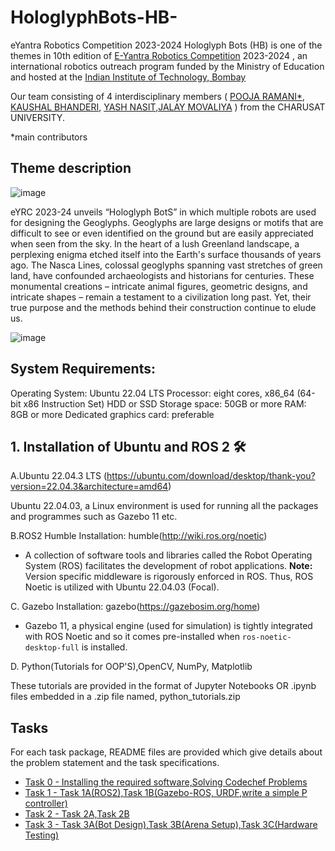 # HologlyphBots-HB-
eYantra Robotics Competition 2023-2024
Hologlyph Bots (HB) is one of the themes in 10th edition of [E-Yantra Robotics Competition](https://portal.e-yantra.org/) 2023-2024 , an international robotics outreach program funded by the Ministry of Education and hosted at the [Indian Institute of Technology, Bombay](https://www.iitbombay.org/)
 
Our team consisting of  4 interdisciplinary members ( [POOJA RAMANI*](https://www.linkedin.com/in/pooja-ramani-73b603255/), [KAUSHAL BHANDERI](https://www.linkedin.com/in/kaushal-bhanderi/), [YASH NASIT](https://www.linkedin.com/in/yash-nasit-223a71250?utm_source=share&utm_campaign=share_via&utm_content=profile&utm_medium=android_app),[JALAY MOVALIYA](https://www.linkedin.com/in/jalaymovaliya/) ) from the CHARUSAT UNIVERSITY. 

*main contributors

## Theme description

![image](https://github.com/pooja8748/HologlyphBots-HB-/assets/130728514/77e3a6da-8108-4ca5-bd9d-7a9e45eb79e9)


eYRC 2023-24 unveils “Hologlyph BotS” in which multiple robots are used for designing the Geoglyphs. 
Geoglyphs are large designs or motifs that are difficult to see or even identified on the ground but are easily appreciated when seen from the sky.
In the heart of a lush Greenland landscape, a perplexing enigma etched itself into the Earth's surface thousands of years ago. The Nasca Lines, colossal geoglyphs spanning vast stretches of green land, have confounded archaeologists and historians for centuries. These monumental creations – intricate animal figures, geometric designs, and intricate shapes – remain a testament to a civilization long past. Yet, their true purpose and the methods behind their construction continue to elude us.

![image](https://github.com/pooja8748/HologlyphBots-HB-/assets/130728514/acf37e93-b248-4b24-8ef2-778e21162cb8)

## System Requirements:

Operating System: Ubuntu 22.04 LTS
Processor: eight cores, x86_64 (64-bit x86 Instruction Set)
HDD or SSD Storage space: 50GB or more
RAM: 8GB or more
Dedicated graphics card: preferable

## 1. Installation of Ubuntu and ROS 2 🛠
 A.Ubuntu 22.04.3 LTS (https://ubuntu.com/download/desktop/thank-you?version=22.04.3&architecture=amd64)
 
 Ubuntu 22.04.03, a Linux environment is used for running all the packages and programmes such as Gazebo 11 etc.
 
 B.ROS2 Humble Installation: humble(http://wiki.ros.org/noetic)

 - A collection of software tools and libraries called the Robot Operating System (ROS) facilitates the development of robot applications.
 **Note:** Version specific middleware is rigorously enforced in ROS. Thus, ROS Noetic is utilized with Ubuntu 22.04.03 (Focal).

 C. Gazebo Installation: gazebo(https://gazebosim.org/home)

 - Gazebo 11, a physical engine (used for simulation) is tightly integrated with ROS Noetic and so it comes pre-installed when      ```ros-noetic-desktop-full```      is installed.

 D. Python(Tutorials for OOP'S),OpenCV, NumPy, Matplotlib
 
 These tutorials are provided in the format of Jupyter Notebooks OR .ipynb files embedded in a .zip file named, python_tutorials.zip


## Tasks

For each task package, README files are provided which give details about the problem statement and the task specifications. 

- [Task 0 - Installing the required software,Solving Codechef Problems](task_0/README.md)
- [Task 1 - Task 1A(ROS2),Task 1B(Gazebo-ROS, URDF,write a simple P controller)](task_1)
- [Task 2 - Task 2A,Task 2B](task_2)
- [Task 3 - Task 3A(Bot Design),Task 3B(Arena Setup),Task 3C(Hardware Testing)](task_3)
 



